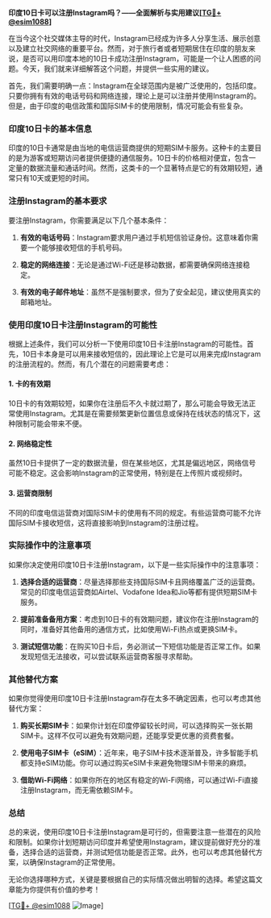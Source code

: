 **印度10日卡可以注册Instagram吗？——全面解析与实用建议[[TG💪+ @esim1088](https://t.me/s/esim1088)]**

在当今这个社交媒体主导的时代，Instagram已经成为许多人分享生活、展示创意以及建立社交网络的重要平台。然而，对于旅行者或者短期居住在印度的朋友来说，是否可以用印度本地的10日卡成功注册Instagram，可能是一个让人困惑的问题。今天，我们就来详细解答这个问题，并提供一些实用的建议。

首先，我们需要明确一点：Instagram在全球范围内是被广泛使用的，包括印度。只要你拥有有效的电话号码和网络连接，理论上是可以注册并使用Instagram的。但是，由于印度的电信政策和国际SIM卡的使用限制，情况可能会有些复杂。

### 印度10日卡的基本信息

印度的10日卡通常是由当地的电信运营商提供的短期SIM卡服务。这种卡的主要目的是为游客或短期访问者提供便捷的通信服务。10日卡的价格相对便宜，包含一定量的数据流量和通话时间。然而，这类卡的一个显著特点是它的有效期较短，通常只有10天或更短的时间。

### 注册Instagram的基本要求

要注册Instagram，你需要满足以下几个基本条件：

1. **有效的电话号码**：Instagram要求用户通过手机短信验证身份。这意味着你需要一个能够接收短信的手机号码。
   
2. **稳定的网络连接**：无论是通过Wi-Fi还是移动数据，都需要确保网络连接稳定。

3. **有效的电子邮件地址**：虽然不是强制要求，但为了安全起见，建议使用真实的邮箱地址。

### 使用印度10日卡注册Instagram的可能性

根据上述条件，我们可以分析一下使用印度10日卡注册Instagram的可能性。首先，10日卡本身是可以用来接收短信的，因此理论上它是可以用来完成Instagram的注册流程的。然而，有几个潜在的问题需要考虑：

#### 1. **卡的有效期**
   10日卡的有效期较短，如果你在注册后不久卡就过期了，那么可能会导致无法正常使用Instagram。尤其是在需要频繁更新位置信息或保持在线状态的情况下，这种限制可能会带来不便。

#### 2. **网络稳定性**
   虽然10日卡提供了一定的数据流量，但在某些地区，尤其是偏远地区，网络信号可能不稳定。这会影响Instagram的正常使用，特别是在上传照片或视频时。

#### 3. **运营商限制**
   不同的印度电信运营商对国际SIM卡的使用有不同的规定。有些运营商可能不允许国际SIM卡接收短信，这将直接影响到Instagram的注册过程。

### 实际操作中的注意事项

如果你决定使用印度10日卡注册Instagram，以下是一些实际操作中的注意事项：

1. **选择合适的运营商**：尽量选择那些支持国际SIM卡且网络覆盖广泛的运营商。常见的印度电信运营商如Airtel、Vodafone Idea和Jio等都有提供短期SIM卡服务。

2. **提前准备备用方案**：考虑到10日卡的有效期问题，建议你在注册Instagram的同时，准备好其他备用的通信方式，比如使用Wi-Fi热点或更换SIM卡。

3. **测试短信功能**：在购买10日卡后，务必测试一下短信功能是否正常工作。如果发现短信无法接收，可以尝试联系运营商客服寻求帮助。

### 其他替代方案

如果你觉得使用印度10日卡注册Instagram存在太多不确定因素，也可以考虑其他替代方案：

1. **购买长期SIM卡**：如果你计划在印度停留较长时间，可以选择购买一张长期SIM卡。这样不仅可以避免有效期问题，还能享受更优惠的资费套餐。

2. **使用电子SIM卡（eSIM）**：近年来，电子SIM卡技术逐渐普及，许多智能手机都支持eSIM功能。你可以通过购买eSIM卡来避免物理SIM卡带来的麻烦。

3. **借助Wi-Fi网络**：如果你所在的地区有稳定的Wi-Fi网络，可以通过Wi-Fi直接注册Instagram，而无需依赖SIM卡。

### 总结

总的来说，使用印度10日卡注册Instagram是可行的，但需要注意一些潜在的风险和限制。如果你计划短期访问印度并希望使用Instagram，建议提前做好充分的准备，选择合适的运营商，并测试短信功能是否正常。此外，也可以考虑其他替代方案，以确保Instagram的正常使用。

无论你选择哪种方式，关键是要根据自己的实际情况做出明智的选择。希望这篇文章能为你提供有价值的参考！

[[TG💪+ @esim1088](https://t.me/s/esim1088) ![Image](https://i.postimg.cc/4NQfJmqS/Snipaste-2025-05-13-00-14-12.png)]